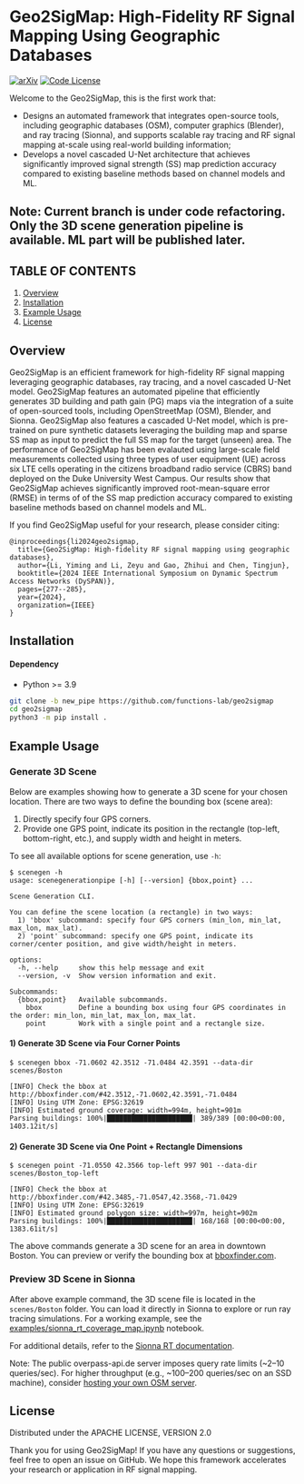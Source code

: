 # Geo2SigMap: High-Fidelity RF Signal Mapping Using Geographic Databases

[![arXiv](https://img.shields.io/badge/arXiv-2312.14303-green?color=FF8000?color=009922)](https://arxiv.org/abs/2312.14303)
[![Code License](https://img.shields.io/badge/Code%20License-Apache_2.0-yellow.svg)](https://github.com/functions-lab/geo2sigmap/blob/main/LICENSE)

Welcome to the Geo2SigMap, this is the first work that: 
* Designs an automated framework that integrates open-source tools, including geographic databases (OSM), computer graphics (Blender), and ray tracing (Sionna), and supports scalable ray tracing and RF signal mapping at-scale using real-world building information;
* Develops a novel cascaded U-Net architecture that achieves significantly improved signal strength (SS) map prediction accuracy compared to existing baseline methods based on channel models and ML.

## Note: Current branch is under code refactoring. Only the 3D scene generation pipeline is available. ML part will be published later.
## TABLE OF CONTENTS
1. [Overview](#overview)
2. [Installation](#installation)
3. [Example Usage](#example-usage)
4. [License](#license)

## Overview

Geo2SigMap is an efficient framework for high-fidelity RF signal mapping leveraging geographic databases, ray tracing, and a novel cascaded U-Net model. Geo2SigMap features an automated pipeline that efficiently generates 3D building and path gain (PG) maps via the integration of a suite of open-sourced tools, including OpenStreetMap (OSM), Blender, and Sionna. Geo2SigMap also features a cascaded U-Net model, which is pre-trained on pure synthetic datasets leveraging the building map and sparse SS map as input to predict the full SS map for the target (unseen) area. The performance of Geo2SigMap has been evalauted using large-scale field measurements collected using three types of user equipment (UE) across six LTE cells operating in the citizens broadband radio service (CBRS) band deployed on the Duke University West Campus. Our results show that Geo2SigMap achieves significantly improved root-mean-square error (RMSE) in terms of of the SS map prediction accuracy compared to existing baseline methods based on channel models and ML.

If you find Geo2SigMap useful for your research, please consider citing:
```
@inproceedings{li2024geo2sigmap,
  title={Geo2SigMap: High-fidelity RF signal mapping using geographic databases},
  author={Li, Yiming and Li, Zeyu and Gao, Zhihui and Chen, Tingjun},
  booktitle={2024 IEEE International Symposium on Dynamic Spectrum Access Networks (DySPAN)},
  pages={277--285},
  year={2024},
  organization={IEEE}
}

```

## Installation

#### Dependency
* Python >= 3.9
  
```bash
git clone -b new_pipe https://github.com/functions-lab/geo2sigmap
cd geo2sigmap
python3 -m pip install .
```


## Example Usage


### Generate 3D Scene
Below are examples showing how to generate a 3D scene for your chosen location. There are two ways to define the bounding box (scene area):

1. Directly specify four GPS corners.
2. Provide one GPS point, indicate its position in the rectangle (top-left, bottom-right, etc.), and supply width and height in meters.

To see all available options for scene generation, use `-h`:
```console
$ scenegen -h
usage: scenegenerationpipe [-h] [--version] {bbox,point} ...

Scene Generation CLI.

You can define the scene location (a rectangle) in two ways:
  1) 'bbox' subcommand: specify four GPS corners (min_lon, min_lat, max_lon, max_lat).
  2) 'point' subcommand: specify one GPS point, indicate its corner/center position, and give width/height in meters.

options:
  -h, --help     show this help message and exit
  --version, -v  Show version information and exit.

Subcommands:
  {bbox,point}   Available subcommands.
    bbox         Define a bounding box using four GPS coordinates in the order: min_lon, min_lat, max_lon, max_lat.
    point        Work with a single point and a rectangle size.
```

#### 1) Generate 3D Scene via Four Corner Points
```console
$ scenegen bbox -71.0602 42.3512 -71.0484 42.3591 --data-dir scenes/Boston

[INFO] Check the bbox at http://bboxfinder.com/#42.3512,-71.0602,42.3591,-71.0484
[INFO] Using UTM Zone: EPSG:32619
[INFO] Estimated ground coverage: width=994m, height=901m
Parsing buildings: 100%|█████████████████████| 389/389 [00:00<00:00, 1403.12it/s]
```

#### 2) Generate 3D Scene via One Point + Rectangle Dimensions
```console
$ scenegen point -71.0550 42.3566 top-left 997 901 --data-dir scenes/Boston_top-left

[INFO] Check the bbox at http://bboxfinder.com/#42.3485,-71.0547,42.3568,-71.0429
[INFO] Using UTM Zone: EPSG:32619
[INFO] Estimated ground polygon size: width=997m, height=902m
Parsing buildings: 100%|█████████████████████| 168/168 [00:00<00:00, 1383.61it/s]
```
The above commands generate a 3D scene for an area in downtown Boston. You can preview or verify the bounding box at [bboxfinder.com](http://bboxfinder.com/#42.3512,-71.0602,42.3591,-71.0484).


### Preview 3D Scene in Sionna


After above example command, the 3D scene file is located in the `scenes/Boston` folder. You can load it directly in Sionna to explore or run ray tracing simulations. For a working example, see the [examples/sionna_rt_coverage_map.ipynb](examples/sionna_rt_coverage_map.ipynb) notebook.


For additional details, refer to the [Sionna RT documentation](https://nvlabs.github.io/sionna/api/rt.html).




Note: The public overpass-api.de server imposes query rate limits (~2–10 queries/sec). For higher throughput (e.g., ~100–200 queries/sec on an SSD machine), consider [hosting your own OSM server](https://wiki.openstreetmap.org/wiki/Overpass_API/Installation).



## License

Distributed under the APACHE LICENSE, VERSION 2.0

Thank you for using Geo2SigMap! If you have any questions or suggestions, feel free to open an issue on GitHub. We hope this framework accelerates your research or application in RF signal mapping.